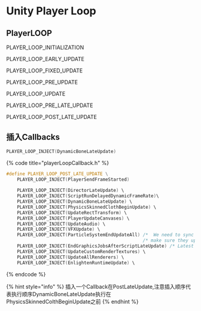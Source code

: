 # Unity Player Loop

## PlayerLOOP

PLAYER\_LOOP\_INITIALIZATION

PLAYER\_LOOP\_EARLY\_UPDATE

PLAYER\_LOOP\_FIXED\_UPDATE

PLAYER\_LOOP\_PRE\_UPDATE

PLAYER\_LOOP\_UPDATE

PLAYER\_LOOP\_PRE\_LATE\_UPDATE

PLAYER\_LOOP\_POST\_LATE\_UPDATE



## 插入Callbacks

```cpp
PLAYER_LOOP_INJECT(DynamicBoneLateUpdate)
```

{% code title="playerLoopCallback.h" %}
```cpp
#define PLAYER_LOOP_POST_LATE_UPDATE \
    PLAYER_LOOP_INJECT(PlayerSendFrameStarted) 
                                               
    PLAYER_LOOP_INJECT(DirectorLateUpdate) \
    PLAYER_LOOP_INJECT(ScriptRunDelayedDynamicFrameRate)\
    PLAYER_LOOP_INJECT(DynamicBoneLateUpdate) \
    PLAYER_LOOP_INJECT(PhysicsSkinnedClothBeginUpdate) \
    PLAYER_LOOP_INJECT(UpdateRectTransform) \
    PLAYER_LOOP_INJECT(PlayerUpdateCanvases) \
    PLAYER_LOOP_INJECT(UpdateAudio) \
    PLAYER_LOOP_INJECT(VFXUpdate) \
    PLAYER_LOOP_INJECT(ParticleSystemEndUpdateAll) /*  We need to sync particle systems here to */ \
                                                   /* make sure they update their renderers properly */ \
    PLAYER_LOOP_INJECT(EndGraphicsJobsAfterScriptLateUpdate) /* Latest possible time to end graphics jobs of the previous frame. Must run before any graphics callbacks. */ \
    PLAYER_LOOP_INJECT(UpdateCustomRenderTextures) \
    PLAYER_LOOP_INJECT(UpdateAllRenderers) \
    PLAYER_LOOP_INJECT(EnlightenRuntimeUpdate) \
```
{% endcode %}

{% hint style="info" %}
插入一个Callback在PostLateUpdate,注意插入顺序代表执行顺序DynamicBoneLateUpdate执行在PhysicsSkinnedColthBeginUpdate之前
{% endhint %}



